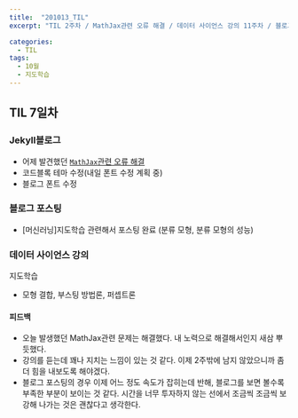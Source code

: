 ```yaml
---
title:  "201013_TIL"
excerpt: "TIL 2주차 / MathJax관련 오류 해결 / 데이터 사이언스 강의 11주차 / 블로그 포스팅 지도학습"

categories:
  - TIL
tags:
  - 10월
  - 지도학습
---
```

## TIL 7일차

### Jekyll블로그 
  - 어제 발견했던 [`MathJax`관련 오류 해결]({{site.url}}/errorreport/2020/10/13/Error0/)
  - 코드블록 테마 수정(내일 폰트 수정 계획 중)
  - 블로그 폰트 수정

### 블로그 포스팅
  - [머신러닝]지도학습 관련해서 포스팅 완료 (분류 모형, 분류 모형의 성능)

### 데이터 사이언스 강의
  지도학습 
  - 모형 결합, 부스팅 방법론, 퍼셉트론

#### 피드백
  - 오늘 발생했던 MathJax관련 문제는 해결했다. 내 노력으로 해결해서인지 새삼 뿌듯했다.
  - 강의를 듣는데 꽤나 지치는 느낌이 있는 것 같다. 이제 2주밖에 남지 않았으니까 좀 더 힘을 내보도록 해야겠다.
  - 블로그 포스팅의 경우 이제 어느 정도 속도가 잡히는데 반해, 블로그를 보면 볼수록 부족한 부분이 보이는 것 같다. 시간을 너무 투자하지 않는 선에서 조금씩 조금씩 보강해 나가는 것은 괜찮다고 생각한다.

